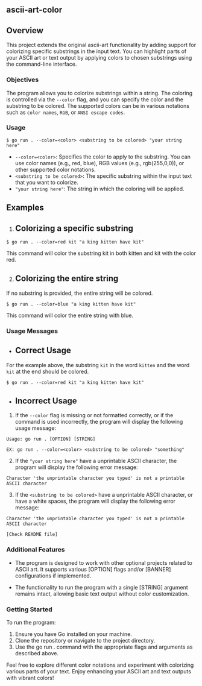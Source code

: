 ## ascii-art-color

## Overview

This project extends the original ascii-art functionality by adding support for colorizing specific substrings in the input text. You can highlight parts of your ASCII art or text output by applying colors to chosen substrings using the command-line interface.

### Objectives

The program allows you to colorize substrings within a string. The coloring is controlled via the `--color` flag, and you can specify the color and the substring to be colored. The supported colors can be in various notations such as `color names`, `RGB`, or `ANSI escape codes`.

### Usage

```shell
$ go run . --color=<color> <substring to be colored> "your string here"
```
- `--color=<color>`: Specifies the color to apply to the substring. You can use color names (e.g., red, blue), RGB values (e.g., rgb(255,0,0)), or other supported color notations.
- `<substring to be colored>`: The specific substring within the input text that you want to colorize.
- `"your string here"`: The string in which the coloring will be applied.

## Examples

1. ## Colorizing a specific substring
```shell
$ go run . --color=red kit "a king kitten have kit"
```
This command will color the substring kit in both kitten and kit with the color red.

2. ## Colorizing the entire string
If no substring is provided, the entire string will be colored.
```shell
$ go run . --color=blue "a king kitten have kit"
```
This command will color the entire string with blue.

### Usage Messages

- ## Correct Usage
For the example above, the substring `kit` in the word `kitten` and the word `kit` at the end should be colored.
```shell
$ go run . --color=red kit "a king kitten have kit"
```

- ## Incorrect Usage

1. If the `--color` flag is missing or not formatted correctly, or if the command is used incorrectly, the program will display the following usage message:
```console
Usage: go run . [OPTION] [STRING]

EX: go run . --color=<color> <substring to be colored> "something"
```

2. If the `"your string here"` have a unprintable ASCII character, the program will display the following error message:
```console
Character 'the unprintable character you typed' is not a printable ASCII character
```

3. If the `<substring to be colored>` have a unprintable ASCII character, or have a white spaces, the program will display the following error message:
```console
Character 'the unprintable character you typed' is not a printable ASCII character

[Check README file]
```

### Additional Features

- The program is designed to work with other optional projects related to ASCII art. It supports various [OPTION] flags and/or [BANNER] configurations if implemented.

- The functionality to run the program with a single [STRING] argument remains intact, allowing basic text output without color customization.

### Getting Started

To run the program:
1. Ensure you have Go installed on your machine.
2. Clone the repository or navigate to the project directory.
3. Use the go run . command with the appropriate flags and arguments as described above.

Feel free to explore different color notations and experiment with colorizing various parts of your text. Enjoy enhancing your ASCII art and text outputs with vibrant colors!